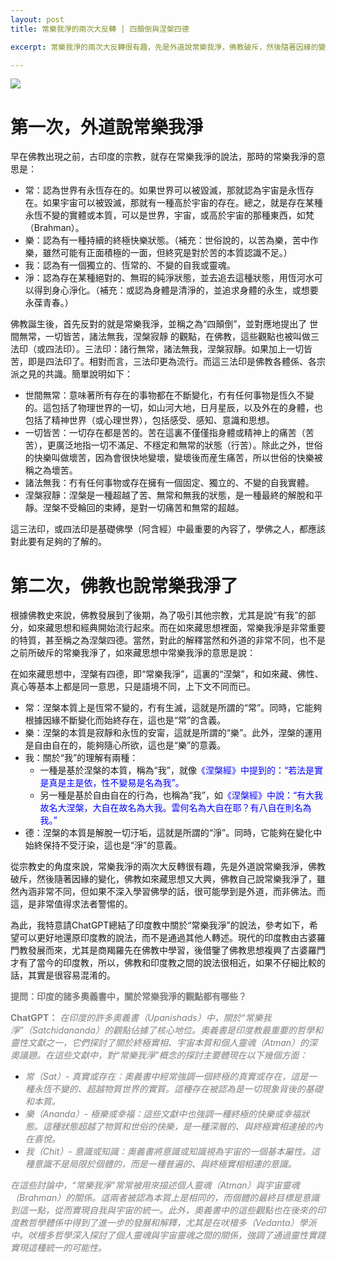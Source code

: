```yaml
---
layout: post
title: 常樂我淨的兩次大反轉 | 四顛倒與涅槃四德

excerpt: 常樂我淨的兩次大反轉很有趣，先是外道說常樂我淨，佛教破斥，然後隨著因緣的變化，佛教如來藏思想又大興，佛教自己說常樂我淨了，雖然內涵非常不同，但如果不深入學習佛學的話，很可能學到是外道，而非佛法。而這，是非常值得求法者警惕的。

---
```


![](../images/2023-11-18-16-08-15.png)

# 第一次，外道說常樂我淨

早在佛教出現之前，古印度的宗教，就存在常樂我淨的說法，那時的常樂我淨的意思是：

* 常：認為世界有永恆存在的。如果世界可以被毀滅，那就認為宇宙是永恆存在。如果宇宙可以被毀滅，那就有一種高於宇宙的存在。總之，就是存在某種永恆不變的實體或本質，可以是世界，宇宙，或高於宇宙的那種東西，如梵（Brahman）。
* 樂：認為有一種持續的終極快樂狀態。（補充：世俗說的，以苦為樂，苦中作樂，雖然可能有正面積極的一面，但終究是對於苦的本質認識不足。）
* 我：認為有一個獨立的、恆常的、不變的自我或靈魂。
* 淨：認為存在某種絕對的、無瑕的純淨狀態，並去追去這種狀態，用恆河水可以得到身心淨化。（補充：或認為身體是清淨的，並追求身體的永生，或想要永葆青春。）

佛教誕生後，首先反對的就是常樂我淨，並稱之為“四顛倒”，並對應地提出了 世間無常，一切皆苦，諸法無我，涅槃寂靜 的觀點，在佛教，這些觀點也被叫做三法印（或四法印）。三法印：諸行無常，諸法無我，涅槃寂靜。如果加上一切皆苦，即是四法印了。相對而言，三法印更為流行。而這三法印是佛教各體係、各宗派之見的共識。簡單說明如下：

* 世間無常：意味著所有存在的事物都在不斷變化，冇有任何事物是恆久不變的。這包括了物理世界的一切，如山河大地，日月星辰，以及外在的身體，也包括了精神世界（或心理世界），包括感受、感知、意識和思想。
* 一切皆苦：一切存在都是苦的。苦在這裏不僅僅指身體或精神上的痛苦（苦苦），更廣泛地指一切不滿足、不穩定和無常的狀態（行苦）。除此之外，世俗的快樂叫做壞苦，因為會很快地變壞，變壞後而産生痛苦，所以世俗的快樂被稱之為壞苦。
* 諸法無我：冇有任何事物或存在擁有一個固定、獨立的、不變的自我實體。
* 涅槃寂靜：涅槃是一種超越了苦、無常和無我的狀態，是一種最終的解脫和平靜。涅槃不受輪回的束縛，是對一切痛苦和無常的超越。

這三法印，或四法印是基礎佛學（阿含經）中最重要的內容了，學佛之人，都應該對此要有足夠的了解的。

# 第二次，佛教也說常樂我淨了

根據佛教史來說，佛教發展到了後期，為了吸引其他宗教，尤其是說“有我”的部分，如來藏思想和經典開始流行起來。而在如來藏思想裡面，常樂我淨是非常重要的特質，甚至稱之為涅槃四德。當然，對此的解釋當然和外道的非常不同，也不是之前所破斥的常樂我淨了，如來藏思想中常樂我淨的意思是說：

在如來藏思想中，涅槃有四德，即“常樂我淨”，這裏的“涅槃”，和如來藏、佛性、真心等基本上都是同一意思，只是語境不同，上下文不同而已。

* 常：涅槃本質上是恆常不變的，冇有生滅，這就是所謂的“常”。同時，它能夠根據因緣不斷變化而始終存在，這也是“常”的含義。
* 樂：涅槃的本質是寂靜和永恆的安甯，這就是所謂的“樂”。此外，涅槃的運用是自由自在的，能夠隨心所欲，這也是“樂”的意義。
* 我：關於“我”的理解有兩種：
  * 一種是基於涅槃的本質，稱為“我”，就像<span style="color:blue">《涅槃經》中提到的：“若法是實是真是主是依，性不變易是名為我”。
  * 另一種是基於自由自在的行為，也稱為“我”，如<span style="color:blue">《涅槃經》中說：“有大我故名大涅槃，大自在故名為大我。雲何名為大自在耶？有八自在則名為我。”
* 德：涅槃的本質是解脫一切汙垢，這就是所謂的“淨”。同時，它能夠在變化中始終保持不受汙染，這也是“淨”的意義。

從宗教史的角度來說，常樂我淨的兩次大反轉很有趣，先是外道說常樂我淨，佛教破斥，然後隨著因緣的變化，佛教如來藏思想又大興，佛教自己說常樂我淨了，雖然內涵非常不同，但如果不深入學習佛學的話，很可能學到是外道，而非佛法。而這，是非常值得求法者警惕的。

為此，我特意請ChatGPT總結了印度教中關於“常樂我淨”的說法，參考如下，希望可以更好地還原印度教的說法，而不是通過其他人轉述。現代的印度教由古婆羅門教發展而來，尤其是商羯羅先在佛教中學習，後借鑒了佛教思想複興了古婆羅門才有了當今的印度教，所以，佛教和印度教之間的說法很相近，如果不仔細比較的話，其實是很容易混淆的。

<span style="color:grey">**提問：印度的諸多奧義書中，關於常樂我淨的觀點都有哪些？**

<span style="color:grey">**ChatGPT：**
*在印度的許多奧義書（Upanishads）中，關於“常樂我淨”（Satchidananda）的觀點佔據了核心地位。奧義書是印度教最重要的哲學和靈性文獻之一，它們探討了關於終極實相、宇宙本質和個人靈魂（Atman）的深奧議題。在這些文獻中，對“常樂我淨”概念的探討主要體現在以下幾個方面：*

* <span style="color:grey">*常（Sat）- 真實或存在：奧義書中經常強調一個終極的真實或存在，這是一種永恆不變的、超越物質世界的實質。這種存在被認為是一切現象背後的基礎和本質。*
* <span style="color:grey">*樂（Ananda）- 極樂或幸福：這些文獻中也強調一種終極的快樂或幸福狀態。這種狀態超越了物質和世俗的快樂，是一種深層的、與終極實相連接的內在喜悅。*
* <span style="color:grey">*我（Chit）- 意識或知識：奧義書將意識或知識視為宇宙的一個基本屬性。這種意識不是局限於個體的，而是一種普遍的、與終極實相相連的意識。*

<span style="color:grey">*在這些討論中，“常樂我淨”常常被用來描述個人靈魂（Atman）與宇宙靈魂（Brahman）的關係。這兩者被認為本質上是相同的，而個體的最終目標是意識到這一點，從而實現自我與宇宙的統一。此外，奧義書中的這些觀點也在後來的印度教哲學體係中得到了進一步的發展和解釋，尤其是在吠檀多（Vedanta）學派中。吠檀多哲學深入探討了個人靈魂與宇宙靈魂之間的關係，強調了通過靈性實踐實現這種統一的可能性。*

